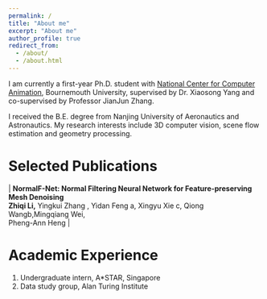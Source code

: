 ```yaml
---
permalink: /
title: "About me"
excerpt: "About me"
author_profile: true
redirect_from: 
  - /about/
  - /about.html
---
```


I am currently a first-year Ph.D. student with [National Center for Computer Animation](https://www.bournemouth.ac.uk/about/our-faculties/faculty-media-communication/national-centre-computer-animation), Bournemouth University, supervised by  Dr. Xiaosong Yang and co-supervised by Professor JianJun Zhang. 

I received the B.E. degree from Nanjing University of Aeronautics and Astronautics. My research interests include 3D computer vision, scene flow estimation and geometry processing.

Selected Publications
=====
| **NormalF-Net: Normal Filtering Neural Network for Feature-preserving Mesh Denoising<br />Zhiqi Li,** Yingkui Zhang , Yidan Feng a, Xingyu Xie c, Qiong Wangb,Mingqiang Wei,<br/>Pheng-Ann Heng |




Academic Experience
======
1.  Undergraduate intern, A*STAR, Singapore
1.  Data study group, Alan Turing Institute




